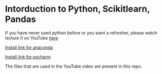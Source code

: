 # Intorduction to Python, Scikitlearn, Pandas

If you have never used python before or you want a refresher, please watch lecture 0 on YouTube [here](https://link-url-here.org)

[Install link for anaconda](https://www.anaconda.com/products/distribution#macos)

[Install link for pycharm](https://www.jetbrains.com/pycharm/download/#section=mac)

The files that are used in the YouTube video are present in this repo. 
